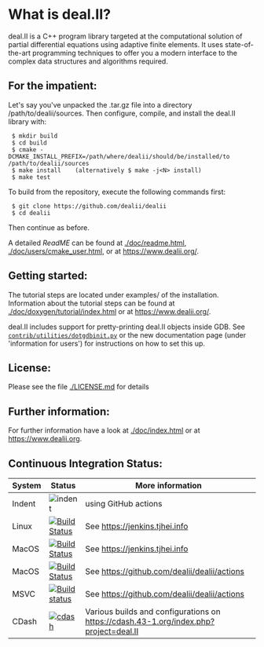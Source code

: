 What is deal.II?
 ================

 deal.II is a C++ program library targeted at the computational solution
 of partial differential equations using adaptive finite elements. It uses
 state-of-the-art programming techniques to offer you a modern interface
 to the complex data structures and algorithms required.

 For the impatient:
 ------------------

 Let's say you've unpacked the .tar.gz file into a directory /path/to/dealii/sources. 
 Then configure, compile, and install the deal.II library with:

     $ mkdir build
     $ cd build
     $ cmake -DCMAKE_INSTALL_PREFIX=/path/where/dealii/should/be/installed/to /path/to/dealii/sources
     $ make install    (alternatively $ make -j<N> install)
     $ make test

 To build from the repository, execute the following commands first:

     $ git clone https://github.com/dealii/dealii
     $ cd dealii

 Then continue as before.

A detailed *ReadME* can be found at [./doc/readme.html](https://dealii.org/developer/readme.html),
[./doc/users/cmake_user.html](https://dealii.org/developer/users/cmake_user.html),
or at https://www.dealii.org/.

 Getting started:
 ----------------

 The tutorial steps are located under examples/ of the installation.
 Information about the tutorial steps can be found at
 [./doc/doxygen/tutorial/index.html](https://dealii.org/developer/doxygen/deal.II/Tutorial.html)
 or at https://www.dealii.org/.

 deal.II includes support for pretty-printing deal.II objects inside GDB.
 See [`contrib/utilities/dotgdbinit.py`](contrib/utilities/dotgdbinit.py) or
 the new documentation page (under 'information for users') for instructions
 on how to set this up.

 License:
 --------

 Please see the file [./LICENSE.md](LICENSE.md) for details

 Further information:
 --------------------

 For further information have a look at
 [./doc/index.html](https://dealii.org/developer/index.html) or at
 https://www.dealii.org.

 Continuous Integration Status:
 ------------------------

| System | Status | More information |
| --- | --- | --- |
| Indent | ![indent](https://github.com/dealii/dealii/workflows/indent/badge.svg) | using GitHub actions |
| Linux | [![Build Status](https://jenkins.tjhei.info/job/dealii/job/master/badge/icon)](https://jenkins.tjhei.info/job/dealii/job/master/) | See https://jenkins.tjhei.info |
| MacOS | [![Build Status](https://jenkins.tjhei.info/job/dealii-OSX/job/master/badge/icon)](https://jenkins.tjhei.info/job/dealii-OSX/job/master/) | See https://jenkins.tjhei.info |
| MacOS | [![Build Status](https://github.com/dealii/dealii/workflows/github-CI/badge.svg)](https://github.com/dealii/dealii/actions?query=workflow%3Agithub-CI) | See https://github.com/dealii/dealii/actions |
| MSVC | [![Build status](https://github.com/dealii/dealii/workflows/github-windows/badge.svg)](https://github.com/dealii/dealii/actions?query=workflow%3Agithub-windows) | See https://github.com/dealii/dealii/actions |
| CDash | [![cdash](https://img.shields.io/website?down_color=lightgrey&down_message=offline&label=CDash&up_color=green&up_message=up&url=https%3A%2F%2Fcdash.43-1.org%2Findex.php%3Fproject%3Ddeal.II)](https://cdash.43-1.org/index.php?project=deal.II) | Various builds and configurations on https://cdash.43-1.org/index.php?project=deal.II |


